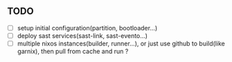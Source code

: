 ## TODO
- [ ] setup initial configuration(partition, bootloader...)
- [ ] deploy sast services(sast-link, sast-evento...)
- [ ] multiple nixos instances(builder, runner...), or just use github to build(like garnix),
      then pull from cache and run ?
